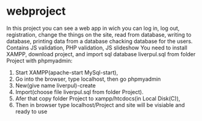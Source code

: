 # webproject
In this project you can see a web app in wich you can log in, log out, registration, 
change the things on the site, read from database, writing to database,
printing data from a database 
chacking database for the users.
Contains JS validation, PHP validation, JS slideshow
You need to install XAMPP, download project, and import sql database liverpul.sql from folder Project
with phpmyadmin:
1. Start XAMPP(apache-start MySql-start),
2. Go into the browser, type localhost, then go phpmyadmin
3. New(give name liverpul)-create
4. Import(choose file liverpul.sql from folder Project).
5. Afer that copy folder Project to xampp/htcdocs(in Local Disk(C)), 
6. Then in browser type localhost/Project 
and site will be visiable and ready to use

